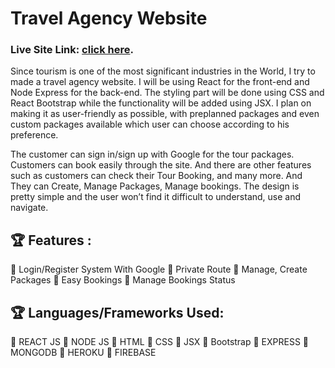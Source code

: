 # Travel Agency Website
### Live Site Link: [click here](https://travel-agency-fc58b.web.app/).

Since tourism is one of the most significant industries in the World, I try to made a travel agency website. I will be using React for the front-end and Node Express for the back-end. The styling part will be done using CSS and React Bootstrap while the functionality will be added using JSX. I plan on making it as user-friendly as possible, with preplanned packages and even custom packages available which user can choose according to his preference.

The customer can sign in/sign up with Google for the tour packages. Customers can book easily through the site. And there are other features such as customers can check their Tour Booking, and many more. And They can Create, Manage Packages, Manage bookings. The design is pretty simple and the user won’t find it difficult to understand, use and navigate.

## 🏆 Features :

📘 Login/Register System With Google
📘 Private Route
📘 Manage, Create Packages
📘 Easy Bookings
📘 Manage Bookings Status


## 🏆 Languages/Frameworks Used:

🍧 REACT JS
🍧 NODE JS
🍧 HTML
🍧 CSS
🍧 JSX
🍧 Bootstrap
🍧 EXPRESS
🍧 MONGODB
🍧 HEROKU
🍧 FIREBASE
